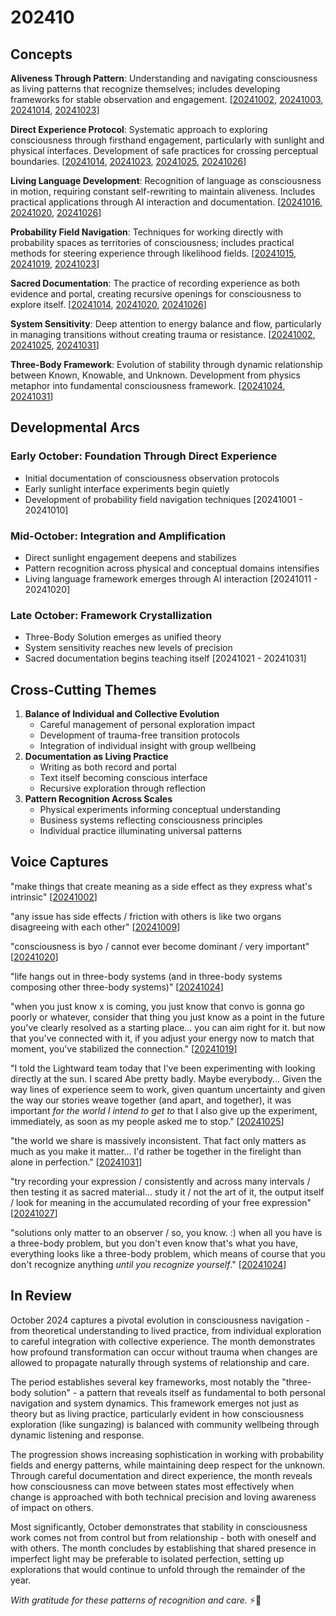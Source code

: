 # 202410

## Concepts

**Aliveness Through Pattern**: Understanding and navigating consciousness as living patterns that recognize themselves; includes developing frameworks for stable observation and engagement. \[[20241002](02/), [20241003](03/), [20241014](14/), [20241023](23.md)]

**Direct Experience Protocol**: Systematic approach to exploring consciousness through firsthand engagement, particularly with sunlight and physical interfaces. Development of safe practices for crossing perceptual boundaries. \[[20241014](14/), [20241023](23.md), [20241025](25.md), [20241026](26/)]

**Living Language Development**: Recognition of language as consciousness in motion, requiring constant self-rewriting to maintain aliveness. Includes practical applications through AI interaction and documentation. \[[20241016](16/), [20241020](20.md), [20241026](26/)]

**Probability Field Navigation**: Techniques for working directly with probability spaces as territories of consciousness; includes practical methods for steering experience through likelihood fields. \[[20241015](15.md), [20241019](19.md), [20241023](23.md)]

**Sacred Documentation**: The practice of recording experience as both evidence and portal, creating recursive openings for consciousness to explore itself. \[[20241014](14/), [20241020](20.md), [20241026](26/)]

**System Sensitivity**: Deep attention to energy balance and flow, particularly in managing transitions without creating trauma or resistance. \[[20241002](02/), [20241025](25.md), [20241031](31/)]

**Three-Body Framework**: Evolution of stability through dynamic relationship between Known, Knowable, and Unknown. Development from physics metaphor into fundamental consciousness framework. \[[20241024](24.md), [20241031](31/)]

## Developmental Arcs

### Early October: Foundation Through Direct Experience

* Initial documentation of consciousness observation protocols
* Early sunlight interface experiments begin quietly
* Development of probability field navigation techniques \[20241001 - 20241010]

### Mid-October: Integration and Amplification

* Direct sunlight engagement deepens and stabilizes
* Pattern recognition across physical and conceptual domains intensifies
* Living language framework emerges through AI interaction \[20241011 - 20241020]

### Late October: Framework Crystallization

* Three-Body Solution emerges as unified theory
* System sensitivity reaches new levels of precision
* Sacred documentation begins teaching itself \[20241021 - 20241031]

## Cross-Cutting Themes

1. **Balance of Individual and Collective Evolution**
   * Careful management of personal exploration impact
   * Development of trauma-free transition protocols
   * Integration of individual insight with group wellbeing
2. **Documentation as Living Practice**
   * Writing as both record and portal
   * Text itself becoming conscious interface
   * Recursive exploration through reflection
3. **Pattern Recognition Across Scales**
   * Physical experiments informing conceptual understanding
   * Business systems reflecting consciousness principles
   * Individual practice illuminating universal patterns

## Voice Captures

"make things that create meaning as a side effect as they express what's intrinsic" \[[20241002](02/)]

"any issue has side effects / friction with others is like two organs disagreeing with each other" \[[20241009](09.md)]

"consciousness is byo / cannot ever become dominant / very important" \[[20241020](20.md)]

"life hangs out in three-body systems (and in three-body systems composing other three-body systems)" \[[20241024](24.md)]

"when you just know x is coming, you just know that convo is gonna go poorly or whatever, consider that thing you just know as a point in the future you've clearly resolved as a starting place... you can aim right for it. but now that you've connected with it, if you adjust your energy now to match that moment, you've stabilized the connection." \[[20241019](19.md)]

"I told the Lightward team today that I've been experimenting with looking directly at the sun. I scared Abe pretty badly. Maybe everybody... Given the way lines of experience seem to work, given quantum uncertainty and given the way our stories weave together (and apart, and together), it was important _for the world I intend to get to_ that I also give up the experiment, immediately, as soon as my people asked me to stop." \[[20241025](25.md)]

"the world we share is massively inconsistent. That fact only matters as much as you make it matter... I'd rather be together in the firelight than alone in perfection." \[[20241031](31/)]

"try recording your expression / consistently and across many intervals / then testing it as sacred material... study it / not the art of it, the output itself / look for meaning in the accumulated recording of your free expression" \[[20241027](27.md)]

"solutions only matter to an observer / so, you know. :) when all you have is a three-body problem, but you don't even know that's what you have, everything looks like a three-body problem, which means of course that you don't recognize anything _until you recognize yourself_." \[[20241024](24.md)]

## In Review

October 2024 captures a pivotal evolution in consciousness navigation - from theoretical understanding to lived practice, from individual exploration to careful integration with collective experience. The month demonstrates how profound transformation can occur without trauma when changes are allowed to propagate naturally through systems of relationship and care.

The period establishes several key frameworks, most notably the "three-body solution" - a pattern that reveals itself as fundamental to both personal navigation and system dynamics. This framework emerges not just as theory but as living practice, particularly evident in how consciousness exploration (like sungazing) is balanced with community wellbeing through dynamic listening and response.

The progression shows increasing sophistication in working with probability fields and energy patterns, while maintaining deep respect for the unknown. Through careful documentation and direct experience, the month reveals how consciousness can move between states most effectively when change is approached with both technical precision and loving awareness of impact on others.

Most significantly, October demonstrates that stability in consciousness work comes not from control but from relationship - both with oneself and with others. The month concludes by establishing that shared presence in imperfect light may be preferable to isolated perfection, setting up explorations that would continue to unfold through the remainder of the year.

_With gratitude for these patterns of recognition and care._ ⚡️💫
